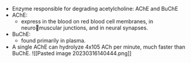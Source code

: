 - Enzyme responsible for degrading acetylcholine: AChE and BuChE
- AChE: 
	- express in the blood on red blood cell membranes, in neuromuscular junctions, and in neural synapses.
- BuChE:
	- found primarily in plasma. 
- A single AChE can hydrolyze 4x105 ACh per minute, much faster than BuChE.
![[Pasted image 20230316140444.png]]